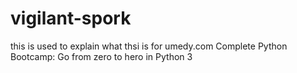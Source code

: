 # vigilant-spork
this is used to explain what thsi is for
umedy.com
Complete Python Bootcamp: Go from zero to hero in Python 3

